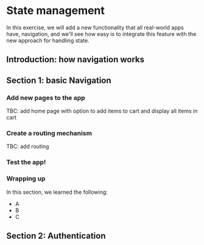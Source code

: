 # State management

In this exercise, we will add a new functionality that all real-world apps have, navigation, and we'll see how easy is to integrate this feature with the new approach for handling state.

## Introduction: how navigation works

## Section 1: basic Navigation

### Add new pages to the app

TBC: add home page with option to add items to cart and display all items in cart

### Create a routing mechanism

TBC: add routing

### Test the app!

### Wrapping up

In this section, we learned the following:

* A
* B
* C

## Section 2: Authentication
